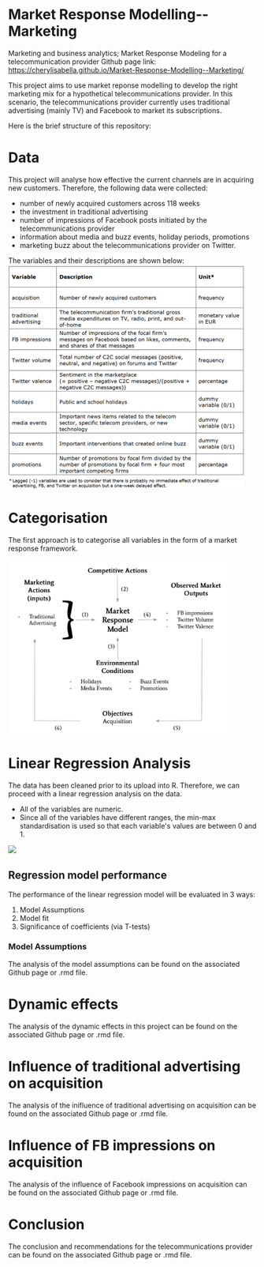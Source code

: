 # Market Response Modelling--Marketing
Marketing and business analytics;   Market Response Modeling for a telecommunication provider 
Github page link: https://cherylisabella.github.io/Market-Response-Modelling--Marketing/


This project aims to use market reponse modelling to develop the right marketing mix for a hypothetical telecommunications provider.
In this scenario, the telecommunications provider currently uses traditional advertising (mainly TV) and Facebook to market its subscriptions.

Here is the brief structure of this repository:

# Data 
This project will analyse how effective the current channels are in acquiring new customers. Therefore, the following data were collected:

- number of newly acquired customers across 118 weeks
- the investment in traditional advertising
- number of impressions of Facebook posts initiated by the telecommunications provider
- information about media and buzz events, holiday periods, promotions
- marketing buzz about the telecommunications provider on Twitter.

The variables and their descriptions are shown below:
![](mrm%20variables.png)

# Categorisation
The first approach is to categorise all variables in the form of a market response framework. 

![](market%20response%20framework.png)

# Linear Regression Analysis
The data has been cleaned prior to its upload into R. Therefore, we can
proceed with a linear regression analysis on the data.


- All of the variables are numeric. 
- Since all of the variables have different ranges, the min-max standardisation is used so that each variable's values are between 0 and 1.

![](mrm%20model%20results.png)

## Regression model performance

The performance of the linear regression model will be evaluated in 3
ways:

1.  Model Assumptions
2.  Model fit
3.  Significance of coefficients (via T-tests)

### Model Assumptions

The analysis of the model assumptions can be found on the associated Github page or .rmd file.


# Dynamic effects
The analysis of the dynamic effects in this project can be found on the associated Github page or .rmd file.


# Influence of traditional advertising on acquisition
The analysis of the inifluence of traditional advertising on acquisition can be found on the associated Github page or .rmd file.


# Influence of FB impressions on acquisition
The analysis of the influence of Facebook impressions on acquisition can be found on the associated Github page or .rmd file.


# Conclusion
The conclusion and recommendations for the telecommunications provider can be found on the associated Github page or .rmd file.
